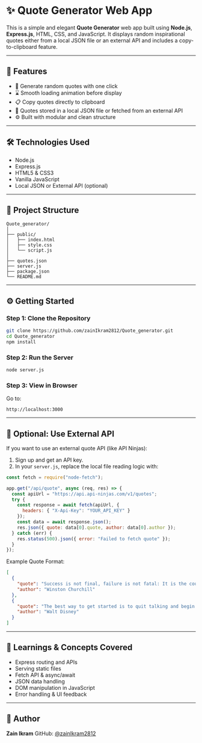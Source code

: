 # ✨ Quote Generator Web App

This is a simple and elegant **Quote Generator** web app built using **Node.js**, **Express.js**, HTML, CSS, and JavaScript. It displays random inspirational quotes either from a local JSON file or an external API and includes a copy-to-clipboard feature.

---

## 🚀 Features

* 🎲 Generate random quotes with one click
* ⌛ Smooth loading animation before display
* 📋 Copy quotes directly to clipboard
* 🧠 Quotes stored in a local JSON file or fetched from an external API
* ⚙️ Built with modular and clean structure

---

## 🛠️ Technologies Used

* Node.js
* Express.js
* HTML5 & CSS3
* Vanilla JavaScript
* Local JSON or External API (optional)

---

## 📁 Project Structure

```
Quote_generator/
│
├── public/
│   ├── index.html
│   ├── style.css
│   └── script.js
│
├── quotes.json
├── server.js
├── package.json
└── README.md
```

---

## ⚙️ Getting Started

### Step 1: Clone the Repository

```bash
git clone https://github.com/zainIkram2812/Quote_generator.git
cd Quote_generator
npm install
```

### Step 2: Run the Server

```bash
node server.js
```

### Step 3: View in Browser

Go to:

```
http://localhost:3000
```

---

## 🔄 Optional: Use External API

If you want to use an external quote API (like API Ninjas):

1. Sign up and get an API key.
2. In your `server.js`, replace the local file reading logic with:

```js
const fetch = require("node-fetch");

app.get("/api/quote", async (req, res) => {
  const apiUrl = "https://api.api-ninjas.com/v1/quotes";
  try {
    const response = await fetch(apiUrl, {
      headers: { "X-Api-Key": "YOUR_API_KEY" }
    });
    const data = await response.json();
    res.json({ quote: data[0].quote, author: data[0].author });
  } catch (err) {
    res.status(500).json({ error: "Failed to fetch quote" });
  }
});
```

Example Quote Format:

```json
[
  {
    "quote": "Success is not final, failure is not fatal: It is the courage to continue that counts.",
    "author": "Winston Churchill"
  },
  {
    "quote": "The best way to get started is to quit talking and begin doing.",
    "author": "Walt Disney"
  }
]
```

---

## 🧠 Learnings & Concepts Covered

* Express routing and APIs
* Serving static files
* Fetch API & async/await
* JSON data handling
* DOM manipulation in JavaScript
* Error handling & UI feedback

---

## 🙌 Author

**Zain Ikram**
GitHub: [@zainIkram2812](https://github.com/zainIkram2812)

